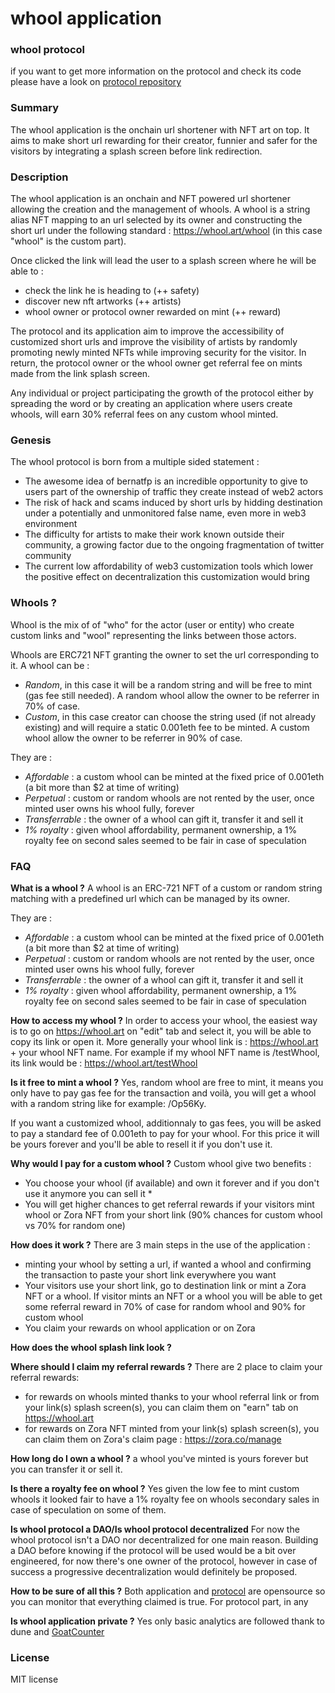 # whool application

### whool protocol

if you want to get more information on the protocol and check its code please have a look on [protocol repository](https://github.com/JeanGuillemont/whool_protocol/tree/main)

### Summary

The whool application is the onchain url shortener with NFT art on top. It aims to make short url rewarding for their creator, funnier and safer for the visitors by integrating a splash screen before link redirection.

### Description

The whool application is an onchain and NFT powered url shortener allowing the creation and the management of whools. A whool is a string alias NFT mapping to an url selected by its owner and constructing the short url under the following standard : https://whool.art/whool (in this case "whool" is the custom part).

Once clicked the link will lead the user to a splash screen where he will be able to : 
- check the link he is heading to (++ safety)
- discover new nft artworks (++ artists)
- whool owner or protocol owner rewarded on mint (++ reward)

The protocol and its application aim to improve the accessibility of customized short urls and improve the visibility of artists by randomly promoting newly minted NFTs while improving security for the visitor. In return, the protocol owner or the whool owner get referral fee on mints made from the link splash screen.

Any individual or project participating the growth of the protocol either by spreading the word or by creating an application where users create whools, will earn 30% referral fees on any custom whool minted.

### Genesis

The whool protocol is born from a multiple sided statement : 
- The awesome idea of bernatfp is an incredible opportunity to give to users part of the ownership of traffic they create instead of web2 actors
- The risk of hack and scams induced by short urls by hidding destination under a potentially and unmonitored false name, even more in web3 environment
- The difficulty for artists to make their work known outside their community, a growing factor due to the ongoing fragmentation of twitter community
- The current low affordability of web3 customization tools which lower the positive effect on decentralization this customization would bring

### Whools ?

Whool is the mix of of "who" for the actor (user or entity) who create custom links and "wool" representing the links between those actors.

Whools are ERC721 NFT granting the owner to set the url corresponding to it. A whool can be :
- *Random*, in this case it will be a random string and will be free to mint (gas fee still needed). A random whool allow the owner to be referrer in 70% of case.
- *Custom*, in this case creator can choose the string used (if not already existing) and will require a static 0.001eth fee to be minted. A custom whool allow the owner to be referrer in 90% of case.

They are :
- *Affordable* : a custom whool can be minted at the fixed price of 0.001eth (a bit more than $2 at time of writing)
- *Perpetual* : custom or random whools are not rented by the user, once minted user owns his whool fully, forever
- *Transferrable* : the owner of a whool can gift it, transfer it and sell it 
- *1% royalty* : given whool affordability, permanent ownership, a 1% royalty fee on second sales seemed to be fair in case of speculation

### FAQ 

**What is a whool ?**
A whool is an ERC-721 NFT of a custom or random string matching with a predefined url which can be managed by its owner.

They are :
- *Affordable* : a custom whool can be minted at the fixed price of 0.001eth (a bit more than $2 at time of writing)
- *Perpetual* : custom or random whools are not rented by the user, once minted user owns his whool fully, forever
- *Transferrable* : the owner of a whool can gift it, transfer it and sell it 
- *1% royalty* : given whool affordability, permanent ownership, a 1% royalty fee on second sales seemed to be fair in case of speculation

**How to access my whool ?**
In order to access your whool, the easiest way is to go on https://whool.art on "edit" tab and select it, you will be able to copy its link or open it. More generally your whool link is : https://whool.art + your whool NFT name. For example if my whool NFT name is /testWhool, its link would be : https://whool.art/testWhool

**Is it free to mint a whool ?**
Yes, random whool are free to mint, it means you only have to pay gas fee for the transaction and voilà, you will get a whool with a random string like for example: /Op56Ky. 

If you want a customized whool, additionnaly to gas fees, you will be asked to pay a standard fee of 0.001eth to pay for your whool. For this price it will be yours forever and you'll be able to resell it if you don't use it.

**Why would I pay for a custom whool ?**
Custom whool give two benefits : 
- You choose your whool (if available) and own it forever and if you don't use it anymore you can sell it *
- You will get higher chances to get referral rewards if your visitors mint whool or Zora NFT from your short link (90% chances for custom whool vs 70% for random one)

**How does it work ?**
There are 3 main steps in the use of the application : 
- minting your whool by setting a url, if wanted a whool and confirming the transaction to paste your short link everywhere you want
- Your visitors use your short link, go to destination link or mint a Zora NFT or a whool. If visitor mints an NFT or a whool you will be able to get some referral reward in 70% of case for random whool and 90% for custom whool
- You claim your rewards on whool application or on Zora

**How does the whool splash link look  ?**

**Where should I claim my referral rewards ?**
There are 2 place to claim your referral rewards:
- for rewards on whools minted thanks to your whool referral link or from your link(s) splash screen(s), you can claim them on "earn" tab on https://whool.art
- for rewards on Zora NFT minted from your link(s) splash screen(s), you can claim them on Zora's claim page : https://zora.co/manage

**How long do I own a whool ?**
a whool you've minted is yours forever but you can transfer it or sell it.

**Is there a royalty fee on whool ?**
Yes given the low fee to mint custom whools it looked fair to have a 1% royalty fee on whools secondary sales in case of speculation on some of them.

**Is whool protocol a DAO/Is whool protocol decentralized**
For now the whool protocol isn't a DAO nor decentralized for one main reason. Building a DAO before knowing if the protocol will be used would be a bit over engineered, for now there's one owner of the protocol, however in case of success a progressive decentralization would definitely be proposed.

**How to be sure of all this ?**
Both application and [protocol](https://github.com/JeanGuillemont/whool_protocol/tree/main) are opensource so you can monitor that everything claimed is true. For protocol part, in any 

**Is whool application private ?**
Yes only basic analytics are followed thank to dune and [GoatCounter](https://www.goatcounter.com/)

### License

MIT license